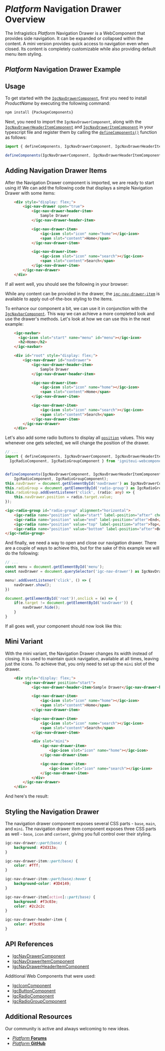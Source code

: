 # $Platform$ Navigation Drawer Overview

The Infragistics $Platform$ Navigation Drawer is a WebComponent that provides side navigation. It can be expanded or collapsed within the content. A mini version provides quick access to navigation even when closed. Its content is completely customizable while also providing default menu item styling.

## $Platform$ Navigation Drawer Example

<code-view style="height: 300px"
           data-demos-base-url="{environment:dvDemosBaseUrl}"
           iframe-src="{environment:dvDemosBaseUrl}/menus/nav-drawer-add-drawer-items"
           alt="$Platform$ Navigation Drawer Items Example"
           github-src="menus/nav-drawer/add-drawer-items">
</code-view>

## Usage

To get started with the [`IgcNavDrawerComponent`]({ApiClass}/igcnavdrawercomponent.html), first you need to install $ProductName$ by executing the following command:

```cmd
npm install {PackageComponents}
```

Next, you need to import the `IgcNavDrawerComponent`, along with the [`IgcNavDrawerHeaderItemComponent`]({ApiClass}/igcnavdrawerheaderitemcomponent.html) and [`IgcNavDrawerItemComponent`]({ApiClass}/igcnavdraweritemcomponent.html) in your typescript file and register them by calling the [`defineComponents()`]({ApiIndex}#defineComponents) function as follows:

```ts
import { defineComponents, IgcNavDrawerComponent, IgcNavDrawerHeaderItemComponent, IgcNavDrawerItemComponent } from 'igniteui-webcomponents';

defineComponents(IgcNavDrawerComponent, IgcNavDrawerHeaderItemComponent, IgcNavDrawerItemComponent);
```

## Adding Navigation Drawer Items

After the Navigation Drawer component is imported, we are ready to start using it! We can add the following code that displays a simple Navigation Drawer with some items:

```html
    <div style="display: flex;">
        <igc-nav-drawer open="true">
            <igc-nav-drawer-header-item>
                Sample Drawer
            </igc-nav-drawer-header-item>

            <igc-nav-drawer-item>
                <igc-icon slot="icon" name="home"></igc-icon>
                <span slot="content">Home</span>
            </igc-nav-drawer-item>

            <igc-nav-drawer-item>
                <igc-icon slot="icon" name="search"></igc-icon>
                <span slot="content">Search</span>
            </igc-nav-drawer-item>
        </igc-nav-drawer>
    </div>
```

If all went well, you should see the following in your browser:

<code-view style="height: 300px"
           data-demos-base-url="{environment:dvDemosBaseUrl}"
           iframe-src="{environment:dvDemosBaseUrl}/menus/nav-drawer-add-drawer-items"
           alt="$Platform$ Navigation Drawer Items Example"
           github-src="menus/nav-drawer/add-drawer-items">
</code-view>

While any content can be provided in the drawer, the [`igc-nav-drawer-item`]({ApiClass}/igcnavdraweritemcomponent.html) is available to apply out-of-the-box styling to the items.

To enhance our component a bit, we can use it in conjunction with the [`IgcNavbarComponent`]({ApiClass}/igcnavbarcomponent.html). This way we can achieve a more completed look and use the drawer's methods. Let's look at how we can use this in the next example:

```html
    <igc-navbar>
      <igc-icon slot="start" name="menu" id="menu"></igc-icon>
      <h2>Home</h2>
    </igc-navbar>

    <div id="root" style="display: flex;">
        <igc-nav-drawer id="navDrawer">
            <igc-nav-drawer-header-item>
                Sample Drawer
            </igc-nav-drawer-header-item>

            <igc-nav-drawer-item>
                <igc-icon slot="icon" name="home"></igc-icon>
                <span slot="content">Home</span>
            </igc-nav-drawer-item>

            <igc-nav-drawer-item>
                <igc-icon slot="icon" name="search"></igc-icon>
                <span slot="content">Search</span>
            </igc-nav-drawer-item>
        </igc-nav-drawer>
    </div>
```

Let's also add some radio buttons to display all [`position`]({ApiClass}/igcnavdrawercomponent.html#position) values. This way whenever one gets selected, we will change the position of the drawer.

```ts
// ...
import { defineComponents, IgcNavDrawerComponent, IgcNavDrawerHeaderItemComponent, IgcNavDrawerItemComponent,
  IgcRadioComponent, IgcRadioGroupComponent } from 'igniteui-webcomponents';


defineComponents(IgcNavDrawerComponent, IgcNavDrawerHeaderItemComponent, IgcNavDrawerItemComponent,
    IgcRadioComponent, IgcRadioGroupComponent);
this.navDrawer = document.getElementById('navDrawer') as IgcNavDrawerComponent;
this.radioGroup = document.getElementById('radio-group') as IgcRadioGroupComponent;
this.radioGroup.addEventListener('click', (radio: any) => {
    this.navDrawer.position = radio.target.value;
});
```

```html
<igc-radio-group id="radio-group" alignment="horizontal">
    <igc-radio name="position" value="start" label-position="after" checked>Start</igc-radio>
    <igc-radio name="position" value="end" label-position="after">End</igc-radio>
    <igc-radio name="position" value="top" label-position="after">Top</igc-radio>
    <igc-radio name="position" value="bottom" label-position="after">Bottom</igc-radio>
</igc-radio-group>
```

And finally, we need a way to open and close our navigation drawer. There are a couple of ways to achieve this, but for the sake of this example we will do the following:

```ts
// ...
const menu = document.getElementById('menu');
const navDrawer = document.querySelector('igc-nav-drawer') as IgcNavDrawerComponent;

menu!.addEventListener('click', () => {
    navDrawer.show();
})

document.getElementById('root')!.onclick = (e) => {
    if(e.target != document.getElementById('navDrawer')) {
        navDrawer.hide();
    }
}
```


If all goes well, your component should now look like this:

<code-view style="height: 500px"
           data-demos-base-url="{environment:dvDemosBaseUrl}"
           iframe-src="{environment:dvDemosBaseUrl}/menus/nav-drawer-add-positions-navbar"
           alt="$Platform$ Navigation Drawer Navbar Example"
           github-src="menus/nav-drawer/add-positions-navbar">
</code-view>

## Mini Variant

With the mini variant, the Navigation Drawer changes its width instead of closing. It is used to maintain quick navigation, available at all times, leaving just the icons. To achieve that, you only need to set up the `mini` slot of the drawer.

```html
    <div style="display: flex;">
        <igc-nav-drawer position="start">
            <igc-nav-drawer-header-item>Sample Drawer</igc-nav-drawer-header-item>

            <igc-nav-drawer-item>
                <igc-icon slot="icon" name="home"></igc-icon>
                <span slot="content">Home</span>
            </igc-nav-drawer-item>

            <igc-nav-drawer-item>
                <igc-icon slot="icon" name="search"></igc-icon>
                <span slot="content">Search</span>
            </igc-nav-drawer-item>

            <div slot="mini">
                <igc-nav-drawer-item>
                    <igc-icon slot="icon" name="home"></igc-icon>
                </igc-nav-drawer-item>

                <igc-nav-drawer-item>
                    <igc-icon slot="icon" name="search"></igc-icon>
                </igc-nav-drawer-item>
            </div>
        </igc-nav-drawer>
    </div>
```

And here's the result:

<code-view style="height: 500px"
           data-demos-base-url="{environment:dvDemosBaseUrl}"
           iframe-src="{environment:dvDemosBaseUrl}/menus/nav-drawer-add-mini"
           alt="$Platform$ Navigation Drawer Mini Example"
           github-src="menus/nav-drawer/add-mini">
</code-view>

## Styling the Navigation Drawer

The navigation drawer component exposes several CSS parts - `base`, `main`, and `mini`. The navigation drawer item component exposes three CSS parts as well - `base`, `icon` and `content`, giving you full control over their styling.

```scss
igc-nav-drawer::part(base) {
    background: #2d313a;
}

igc-nav-drawer-item::part(base) {
    color: #fff;
}

igc-nav-drawer-item::part(base):hover {
    background-color: #3D4149;
}

igc-nav-drawer-item[active]::part(base) {
    background: #f3c03e;
    color: #2c2c2c
}

igc-nav-drawer-header-item {
    color: #f3c03e
}
```

<code-view style="height: 500px"
           data-demos-base-url="{environment:dvDemosBaseUrl}"
           iframe-src="{environment:dvDemosBaseUrl}/menus/nav-drawer-styling"
           alt="$Platform$ Navigation Drawer Styling Example"
           github-src="menus/nav-drawer/styling">
</code-view>

## API References

* [IgcNavDrawerComponent]({ApiClass}/igcnavdrawercomponent.html)
* [IgcNavDrawerItemComponent]({ApiClass}/igcnavdraweritemcomponent.html)
* [IgcNavDrawerHeaderItemComponent]({ApiClass}/igcnavdrawerheaderitemcomponent.html)

Additional Web Components that were used:

* [IgcIconComponent]({ApiClass}/igciconcomponent.html)
* [IgcButtonComponent]({ApiClass}/igcbuttoncomponent.html)
* [IgcRadioComponent]({ApiClass}/igcradiocomponent.html)
* [IgcRadioGroupComponent]({ApiClass}/igcradiogroupcomponent.html)

## Additional Resources

<div class="divider--half"></div>

Our community is active and always welcoming to new ideas.

* [$Platform$ **Forums**](https://www.infragistics.com/community/forums/f/ignite-ui-for-webcomponents)
* [$Platform$ **GitHub**](https://github.com/IgniteUI/igniteui-webcomponents)